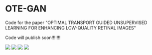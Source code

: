 # OTE-GAN
Code for the paper "OPTIMAL TRANSPORT GUIDED UNSUPERVISED LEARNING FOR ENHANCING LOW-QUALITY RETINAL IMAGES"

Code will publish soon!!!!!!!

<img src="image/table1.png"/>

<img src="image/table2.png"/>

<img src="image/table3.png"/>

<img src="image/table4.png"/>


